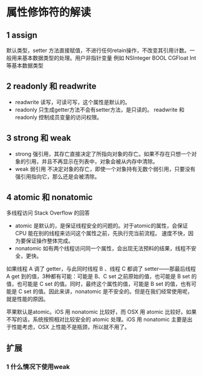 # 属性修饰符的解读  
## 1 assign
默认类型，setter 方法直接赋值，不进行任何retain操作，不改变其引用计数。一般用来基本数据类型的处理。用户非指针变量
例如 NSInteger BOOL CGFloat Int 等基本数据类型  

## 2 readonly 和 readwrite
* readwrite 读写，可读可写，这个属性是默认的。
* readonly 只生成getter方法不会有setter方法，是只读的。
readwrite 和 readonly 控制成员变量的访问权限。

## 3 strong 和 weak
* strong 强引用，其存亡直接决定了所指向对象的存亡。如果不存在只想一个对象的引用，并且不再显示在列表中，对象会被从内存中清除。
* weak 弱引用 不决定对象的存亡，即使一个对象持有无数个弱引用，只要没有强引用指向它，那么还是会被清除。

## 4 atomic 和 nonatomic
多线程访问 Stack Overflow 的回答
* atomic 是默认的，是保证线程安全的问题的。对于atomic的属性，会保证 CPU 能在别的线程来访问这个属性之前，先执行完当前流程。
速度不快，因为要保证操作整体完成。
* nonatomic 如有两个线程访问同一个属性，会出现无法预料的结果，线程不安全，更快。

如果线程 A 调了 getter，与此同时线程 B 、线程 C 都调了 setter——那最后线程 A get 到的值，3种都有可能：可能是 B、C set 之前原始的值，也可能是 B set 的值，也可能是 C set 的值。同时，最终这个属性的值，可能是 B set 的值，也有可能是 C set 的值。因此来讲，nonatomic 是不安全的。但是在我们经常使用呢，就是性能的原因。

苹果默认是atomic。iOS 用 nonatomic 比较好，而 OSX 用 atomic 比较好。如果不写的话，系统按照相对比较安全的 atomic 处理。iOS 用 nonatomic 主要是出于性能考虑，OSX 上性能不是瓶颈，所以就不用了。


## 扩展  
### 1 什么情况下使用weak
